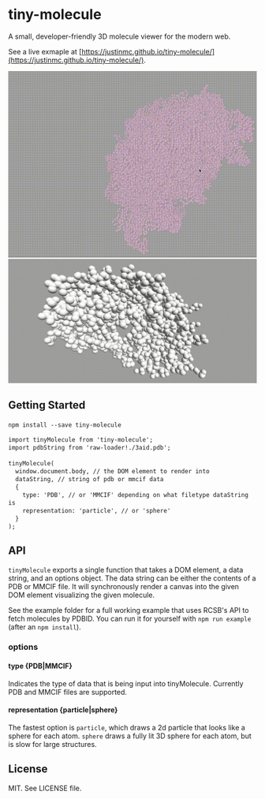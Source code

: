 # tiny-molecule
A small, developer-friendly 3D molecule viewer for the modern web.

See a live exmaple at [https://justinmc.github.io/tiny-molecule/](https://justinmc.github.io/tiny-molecule/).

![demo](./demo.gif)
![demo for spheres](./demo_sphere.gif)

## Getting Started

`npm install --save tiny-molecule`

```
import tinyMolecule from 'tiny-molecule';
import pdbString from 'raw-loader!./3aid.pdb';

tinyMolecule(
  window.document.body, // the DOM element to render into
  dataString, // string of pdb or mmcif data
  {
    type: 'PDB', // or 'MMCIF' depending on what filetype dataString is
    representation: 'particle', // or 'sphere'
  }
);
```

## API
`tinyMolecule` exports a single function that takes a DOM element, a data string, and an options object.  The data string can be either the contents of a PDB or MMCIF file.  It will synchronously render a canvas into the given DOM element visualizing the given molecule.

See the example folder for a full working example that uses RCSB's API to fetch molecules by PDBID.  You can run it for yourself with `npm run example` (after an `npm install`).

### options

#### type {PDB|MMCIF}
Indicates the type of data that is being input into tinyMolecule.  Currently PDB and MMCIF files are supported.

#### representation {particle|sphere}
The fastest option is `particle`, which draws a 2d particle that looks like a sphere for each atom.  `sphere` draws a fully lit 3D sphere for each atom, but is slow for large structures.

## License
MIT.  See LICENSE file.
